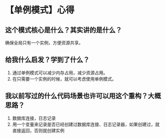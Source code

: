 # 【单例模式】心得

## 这个模式核心是什么？其实讲的是什么？

确保全局只有一个实例，方便资源共享。

## 给我什么启发？学到了什么？

1. 通过单例模式可以减少内存占用，减少资源占用。
2. 在只需要一个实例的时候，就可以考虑使用单例模式。

## 我以前写过的什么代码场景也许可以用这个重构？大概思路？

1. 数据库连接，日志记录
2. 用一个变量来记录是否已经创建过数据库连接、日志记录器，如果创建过，就直接返回，否则就创建实例
